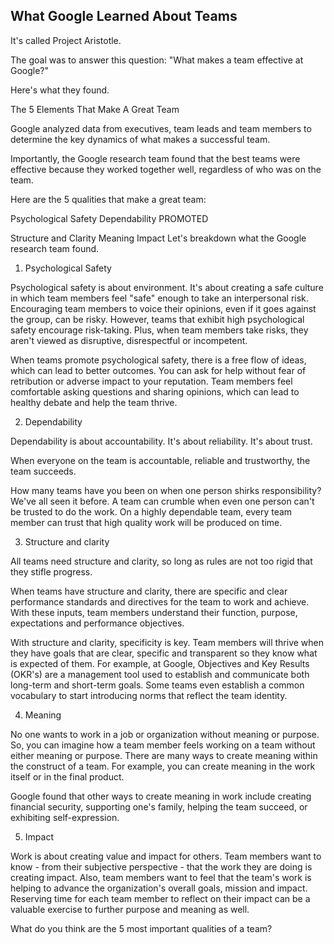 ## What Google Learned About Teams
It's called Project Aristotle.

The goal was to answer this question: "What makes a team effective at Google?"

Here's what they found.

The 5 Elements That Make A Great Team

Google analyzed data from executives, team leads and team members to determine the key dynamics of what makes a successful team.

Importantly, the Google research team found that the best teams were effective because they worked together well, regardless of who was on the team.

Here are the 5 qualities that make a great team:

Psychological Safety
Dependability
PROMOTED




Structure and Clarity
Meaning
Impact
Let's breakdown what the Google research team found.

1. Psychological Safety

Psychological safety is about environment. It's about creating a safe culture in which team members feel "safe" enough to take an interpersonal risk. Encouraging team members to voice their opinions, even if it goes against the group, can be risky. However, teams that exhibit high psychological safety encourage risk-taking. Plus, when team members take risks, they aren't viewed as disruptive, disrespectful or incompetent.

When teams promote psychological safety, there is a free flow of ideas, which can lead to better outcomes. You can ask for help without fear of retribution or adverse impact to your reputation. Team members feel comfortable asking questions and sharing opinions, which can lead to healthy debate and help the team thrive.

2. Dependability

Dependability is about accountability. It's about reliability. It's about trust.

When everyone on the team is accountable, reliable and trustworthy, the team succeeds.

How many teams have you been on when one person shirks responsibility? We've all seen it before. A team can crumble when even one person can't be trusted to do the work. On a highly dependable team, every team member can trust that high quality work will be produced on time.

3. Structure and clarity

All teams need structure and clarity, so long as rules are not too rigid that they stifle progress.

When teams have structure and clarity, there are specific and clear performance standards and directives for the team to work and achieve. With these inputs, team members understand their function, purpose, expectations and performance objectives.

With structure and clarity, specificity is key. Team members will thrive when they have goals that are clear, specific and transparent so they know what is expected of them. For example, at Google, Objectives and Key Results (OKR's) are a management tool used to establish and communicate both long-term and short-term goals. Some teams even establish a common vocabulary to start introducing norms that reflect the team identity.

4. Meaning

No one wants to work in a job or organization without meaning or purpose. So, you can imagine how a team member feels working on a team without either meaning or purpose. There are many ways to create meaning within the construct of a team. For example, you can create meaning in the work itself or in the final product.

Google found that other ways to create meaning in work include creating financial security, supporting one's family, helping the team succeed, or exhibiting self-expression.

5. Impact

Work is about creating value and impact for others. Team members want to know - from their subjective perspective - that the work they are doing is creating impact. Also, team members want to feel that the team's work is helping to advance the organization's overall goals, mission and impact. Reserving time for each team member to reflect on their impact can be a valuable exercise to further purpose and meaning as well.

What do you think are the 5 most important qualities of a team?